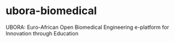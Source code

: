 # ubora-biomedical
UBORA: Euro-African Open Biomedical Engineering e-platform for Innovation through Education
